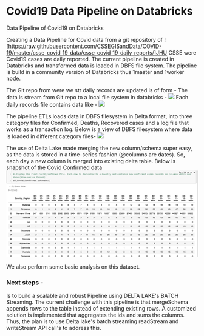 # Covid19 Data Pipeline on Databricks
Data Pipeline of Covid19 on Databricks  

Creating a Data Pipeline for Covid data from a git repository of ![https://raw.githubusercontent.com/CSSEGISandData/COVID-19/master/csse_covid_19_data/csse_covid_19_daily_reports/]JHU CSSE were Covid19 cases are daily reported. The current pipeline is created in Databricks and transformed data is loaded in DBFS file system. The pipeline is build in a community version of Databricks thus 1master and 1worker node. 

The Git repo from were we str daily records are updated is of form - 
The data is stream from Git repo to a local file system in databricks - 
![](Recent_ExtractedFilesFromGit.png) 
Each daily records file contains data like - 
![](DailyReports_16April_FromGit.png)

The pipeline ETLs loads data in DBFS filesystem in  Delta format, into three category files for Confirmed, Deaths, Recovered cases and a log file that works as a transaction log. Below is a view of DBFS filesystem where data is loaded in different category files- 
![](DBFS_fs.png)

The use of Delta Lake made merging the new column/schema super easy, as the data is stored in a time-series fashion (@columns are dates). So, each day a new column is merged into existing delta table. Below is snapshot of the Covid Confirmed data
![](images/Snapshot_CovidConfirmedFile.png)


We also perform some basic analysis on this dataset.

### Next steps - 
Is to build a scalable and robust Pipeline using DELTA LAKE's BATCH Streaming. The current challenge with this pipeline is that mergeSchema appends rows to the table instead of extending existing rows. A customized solution is implemented that aggregates the ids and sums the columns. Thus, the plan is to use Delta lake's batch streaming readStream and writeStream API call's to address this.


